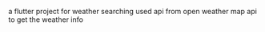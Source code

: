 a flutter project for weather searching
used api from open weather  map api to get the weather info


